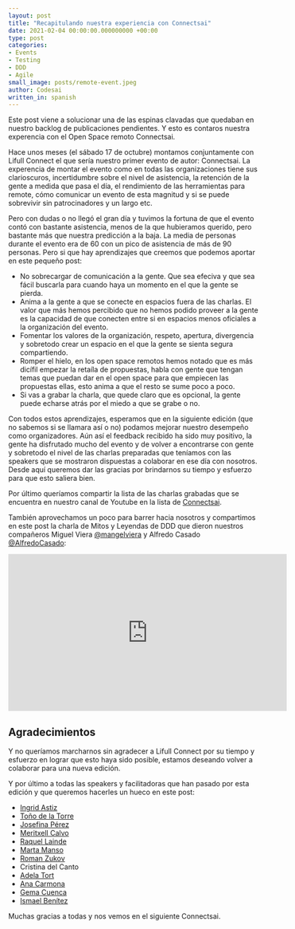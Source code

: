 ```yaml
---
layout: post
title: "Recapitulando nuestra experiencia con Connectsai"
date: 2021-02-04 00:00:00.000000000 +00:00
type: post
categories:
- Events
- Testing
- DDD
- Agile
small_image: posts/remote-event.jpeg
author: Codesai
written_in: spanish
---
```


Este post viene a solucionar una de las espinas clavadas que quedaban en nuestro backlog de publicaciones pendientes. Y esto es contaros nuestra experencia con el Open Space remoto Connectsai.

Hace unos meses (el sábado 17 de octubre) montamos conjuntamente con Lifull Connect el que sería nuestro primer evento de autor: Connectsai. La experencia de montar el evento como en todas las organizaciones tiene sus clarioscuros, incertidumbre sobre el nivel de asistencia, la retención de la gente a medida que pasa el día, el rendimiento de las herramientas para remote, cómo comunicar un evento de esta magnitud y si se puede sobrevivir sin patrocinadores y un largo etc.

Pero con dudas o no llegó el gran día y tuvimos la fortuna de que el evento contó con bastante asistencia, menos de la que hubieramos querido, pero bastante más que nuestra predicción a la baja. La media de personas durante el evento era de 60 con un pico de asistencia de más de 90 personas. Pero si que hay aprendizajes que creemos que podemos aportar en este pequeño post:
* No sobrecargar de comunicación a la gente. Que sea efeciva y que sea fácil buscarla para cuando haya un momento en el que la gente se pierda.
* Anima a la gente a que se conecte en espacios fuera de las charlas. El valor que más hemos percibido que no hemos podido proveer a la gente es la capacidad de que conecten entre si en espacios menos oficiales a la organización del evento.
* Fomentar los valores de la organización, respeto, apertura, divergencia y sobretodo crear un espacio en el que la gente se sienta segura compartiendo.
* Romper el hielo, en los open space remotos hemos notado que es más dicífil empezar la retaíla de propuestas, habla con gente que tengan temas que puedan dar en el open space para que empiecen las propuestas ellas, esto anima a que el resto se sume poco a poco.
* Si vas a grabar la charla, que quede claro que es opcional, la gente puede echarse atrás por el miedo a que se grabe o no.

Con todos estos aprendizajes, esperamos que en la siguiente edición (que no sabemos si se llamara así o no) podamos mejorar nuestro desempeño como organizadores. Aún así el feedback recibido ha sido muy positivo, la gente ha disfrutado mucho del evento y de volver a encontrarse con gente y sobretodo el nivel de las charlas preparadas que teníamos con las speakers que se mostraron dispuestas a colaborar en ese día con nosotros. Desde aquí queremos dar las gracias por brindarnos su tiempo y esfuerzo para que esto saliera bien.

Por último queríamos compartir la lista de las charlas grabadas que se encuentra en nuestro canal de Youtube en la lista de [Connectsai](https://www.youtube.com/watch?v=FpZWD-HsIvY&list=PL9TlRsoJAtQal5HwlbfqHgVszGCEmDIy_). 

También aprovechamos un poco para barrer hacia nosotros y compartimos en este post la charla de Mitos y Leyendas de DDD que dieron nuestros compañeros Miguel Viera [@mangelviera](https://twitter.com/mangelviera) y Alfredo Casado [@AlfredoCasado](https://twitter.com/AlfredoCasado):

<iframe width="560" height="315" src="https://www.youtube.com/embed/PXbql2aWMs4" frameborder="0" allow="accelerometer; autoplay; clipboard-write; encrypted-media; gyroscope; picture-in-picture" allowfullscreen></iframe>

## Agradecimientos

Y no queríamos marcharnos sin agradecer a Lifull Connect por su tiempo y esfuerzo en lograr que esto haya sido posible, estamos deseando volver a colaborar para una nueva edición.

Y por último a todas las speakers y facilitadoras que han pasado por esta edición y que queremos hacerles un hueco en este post:

* [Ingrid Astiz](https://twitter.com/IngridAstiz)
* [Toño de la Torre](https://twitter.com/adelatorrefoss)
* [Josefina Pérez](https://twitter.com/finuka)
* [Meritxell Calvo](https://twitter.com/nyan_dev)
* [Raquel Lainde](https://twitter.com/lainde)
* [Marta Manso](https://twitter.com/MartaMans0)
* [Roman Zukov](https://twitter.com/zuko_mann)
* Cristina del Canto
* [Adela Tort](https://twitter.com/AdelaTort)
* [Ana Carmona](https://twitter.com/nhan_bcn)
* [Gema Cuenca](https://twitter.com/gecual)
* [Ismael Benítez](https://twitter.com/isma_tech)

Muchas gracias a todas y nos vemos en el siguiente Connectsai.